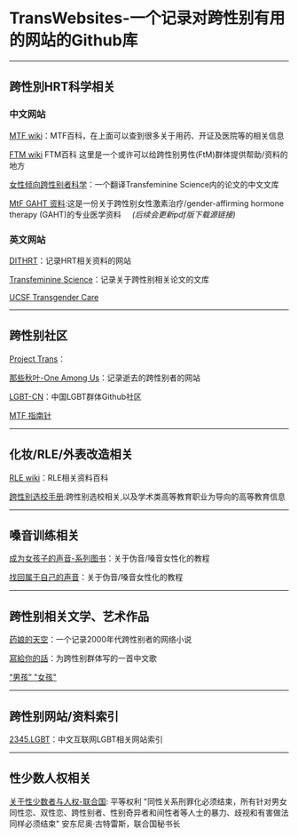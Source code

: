 # TransWebsites-一个记录对跨性别有用的网站的Github库

***

## 跨性別HRT科学相关

### 中文网站

[MTF wiki](https://mtf.wiki)：MTF百科，在上面可以查到很多关于用药、开证及医院等的相关信息

[FTM wiki](https://ftm.wiki/zh-cn/) FTM百科 这里是一个或许可以给跨性别男性(FtM)群体提供帮助/资料的地方

[女性倾向跨性别者科学](https://tfsci.mtf.wiki/zh-cn/)：一个翻译Transfeminine Science内的论文的中文文库

[MtF GAHT 资料](https://docs.hrt.guide/):这是一份关于跨性别女性激素治疗/gender-affirming hormone therapy (GAHT)的专业医学资料 &nbsp; &nbsp; *(后续会更新pdf版下载源链接)*



### 英文网站

[DITHRT](https://diyhrt.wiki/index)：记录HRT相关资料的网站

[Transfeminine Science](https://transfemscience.org/)：记录关于跨性别相关论文的文库

[UCSF Transgender Care](https://transcare.ucsf.edu)

***

## 跨性别社区

[Project Trans](https://project-trans.org)：

[那些秋叶-One Among Us](https://one-among.us)：记录逝去的跨性别者的网站

[LGBT-CN](https://lgbt-cn.github.io/)：中国LGBT群体Github社区

[MTF 指南针](https://mtf.party)

***

## 化妆/RLE/外表改造相关

[RLE wiki](https://rle.wiki)：RLE相关资料百科


[跨性别选校手册](https://uniguide.oau.edu.kg/zh-hans/):跨性别选校相关,以及学术类高等教育职业为导向的高等教育信息


***

## 嗓音训练相关

[成为女孩子的声音-系列图书](https://vocal.mtf.wiki)：关于伪音/嗓音女性化的教程

[找回属于自己的声音](https://yzyz2022.notion.site/72d29a176da64aec9c4aa12060241eaa)：关于伪音/嗓音女性化的教程

***

## 跨性别相关文学、艺术作品

[药娘的天空](https://transky.mtf.wiki/)：一个记录2000年代跨性别者的网络小说

[寫給你的話](https://music.163.com/song?id=1873009072&userid=8017070057)：为跨性别群体写的一首中文歌

[“男孩” "女孩"](https://music.163.com/song?id=1374696628&userid=8017070057)

***

## 跨性别网站/资料索引

[2345.LGBT](https://2345.lgbt/zh-cn/)：中文互联网LGBT相关网站索引

***

## 性少数人权相关

[关于性少数者与人权-联合国](https://www.un.org/zh/lgbtiq-people): 平等权利 "同性关系刑罪化必须结束，所有针对男女同性恋、双性恋、跨性别者、性别奇异者和间性者等人士的暴力、歧视和有害做法同样必须结束" 安东尼奥·古特雷斯，联合国秘书长

